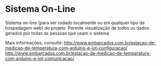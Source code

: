 # Sistema On-Line
Sistema on-line (para ser rodado localmente ou em qualquer tipo de hospedagem web) do projeto. Permite visualização de todos os dados gerados por todas as pessoas que usam o sistema

Mais informações, consulte:
http://www.embarcados.com.br/estacao-de-medicao-de-temperatura-com-arduino-e-iot-configuracao/
http://www.embarcados.com.br/estacao-de-medicao-de-temperatura-com-arduino-e-iot-comunicacao/
